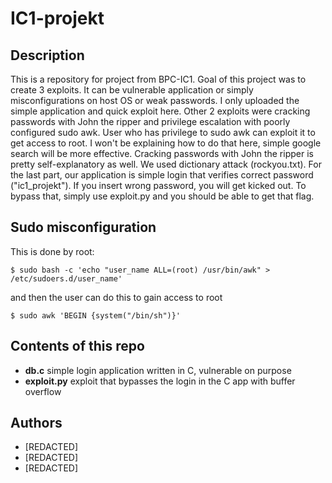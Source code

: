 # IC1-projekt
## Description
This is a repository for project from BPC-IC1. Goal of this project was to create 3 exploits. It can be vulnerable application or simply misconfigurations on host OS or weak passwords. I only uploaded the simple application and quick exploit here. Other 2 exploits were cracking passwords with John the ripper and privilege escalation with poorly configured sudo awk. User who has privilege to sudo awk can exploit it to get access to root. I won't be explaining how to do that here, simple google search will be more effective. Cracking passwords with John the ripper is pretty self-explanatory as well. We used dictionary attack (rockyou.txt). For the last part, our application is simple login that verifies correct password ("ic1_projekt"). If you insert wrong password, you will get kicked out. To bypass that, simply use exploit.py and you should be able to get that flag.
## Sudo misconfiguration
This is done by root:
 ```shell
$ sudo bash -c 'echo "user_name ALL=(root) /usr/bin/awk" > /etc/sudoers.d/user_name'
```
and then the user can do this to gain access to root
 ```shell
$ sudo awk 'BEGIN {system("/bin/sh")}'
```
## Contents of this repo
- **db.c** simple login application written in C, vulnerable on purpose
- **exploit.py** exploit that bypasses the login in the C app with buffer overflow

## Authors
- [REDACTED]
- [REDACTED]
- [REDACTED]
